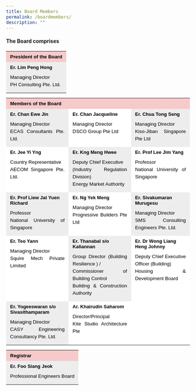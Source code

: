 ```yaml
---
title: Board Members
permalink: /boardmembers/
description: ""
---
```

#### The Board comprises

<table border="0" cellpadding="0" cellspacing="0" width="100%" style="color: rgb(68, 68, 68); font-family: Arial, Helvetica, sans-serif; font-size: 13.3333px; font-style: normal; font-variant-ligatures: normal; font-variant-caps: normal; font-weight: 400; letter-spacing: normal; orphans: 2; text-align: start; text-transform: none; white-space: normal; widows: 2; word-spacing: 0px; -webkit-text-stroke-width: 0px; text-decoration-thickness: initial; text-decoration-style: initial; text-decoration-color: initial;"><tbody><tr><td colspan="3" class="black-pink" style="background-color: rgb(246, 202, 202); color: rgb(0, 0, 0); font-weight: bold; padding: 7px 11px; margin-bottom: 10px;">President of the Board</td></tr><tr><td class="black-grey" colspan="3" style="background-color: rgb(237, 237, 237); color: rgb(0, 0, 0); padding: 7px 11px;"><span class="name" style="margin: 0px; border: 0px; outline: 0px; font-size: small; vertical-align: baseline; font-weight: bold;">Er. Lim Peng Hong</span><address style="margin: 0px; border: 0px; outline: 0px; font-size: 13.3333px; vertical-align: baseline; font-style: normal;"><p style="margin: 0px; border: 0px; outline: 0px; font-size: 10pt; vertical-align: baseline; padding: 10px 0px 5px; line-height: 20px; text-align: justify;">Managing Director<br>PH Consulting Pte. Ltd.<br></p></address></td></tr></tbody></table>

  

<table border="0" cellpadding="0" cellspacing="0" width="100%" style="color: rgb(68, 68, 68); font-family: Arial, Helvetica, sans-serif; font-size: 13.3333px; font-style: normal; font-variant-ligatures: normal; font-variant-caps: normal; font-weight: 400; letter-spacing: normal; orphans: 2; text-align: start; text-transform: none; white-space: normal; widows: 2; word-spacing: 0px; -webkit-text-stroke-width: 0px; text-decoration-thickness: initial; text-decoration-style: initial; text-decoration-color: initial;"><tbody><tr><td colspan="3" class="black-pink" style="background-color: rgb(246, 202, 202); color: rgb(0, 0, 0); font-weight: bold; padding: 7px 11px; margin-bottom: 10px;">Members of the Board</td></tr><tr><td class="black-grey" width="34%" valign="top" style="background-color: rgb(237, 237, 237); color: rgb(0, 0, 0); padding: 7px 11px;"><span class="name" style="margin: 0px; border: 0px; outline: 0px; font-size: small; vertical-align: baseline; font-weight: bold;">Er. Chan Ewe Jin</span><address style="margin: 0px; border: 0px; outline: 0px; font-size: 13.3333px; vertical-align: baseline; font-style: normal;"><p style="margin: 0px; border: 0px; outline: 0px; font-size: 10pt; vertical-align: baseline; padding: 10px 0px 5px; line-height: 20px; text-align: justify;">Managing Director<br>ECAS Consultants Pte. Ltd.<br></p></address></td><td class="black-white" width="34%" valign="top" style="background-color: rgb(255, 255, 255); color: rgb(0, 0, 0); padding: 7px 11px;"><span class="name" style="margin: 0px; border: 0px; outline: 0px; font-size: small; vertical-align: baseline; font-weight: bold;">Er. Chan Jacqueline</span><address style="margin: 0px; border: 0px; outline: 0px; font-size: 13.3333px; vertical-align: baseline; font-style: normal;"><p style="margin: 0px; border: 0px; outline: 0px; font-size: 10pt; vertical-align: baseline; padding: 10px 0px 5px; line-height: 20px; text-align: justify;">Managing Director<br>DSCO Group Pte Ltd<br></p></address></td><td class="black-grey" valign="top" style="background-color: rgb(237, 237, 237); color: rgb(0, 0, 0); padding: 7px 11px;"><span class="name" style="margin: 0px; border: 0px; outline: 0px; font-size: small; vertical-align: baseline; font-weight: bold;">Er. Chua Tong Seng</span><address style="margin: 0px; border: 0px; outline: 0px; font-size: 13.3333px; vertical-align: baseline; font-style: normal;"><p style="margin: 0px; border: 0px; outline: 0px; font-size: 10pt; vertical-align: baseline; padding: 10px 0px 5px; line-height: 20px; text-align: justify;">Managing Director<br>Kiso-Jiban Singapore Pte Ltd<br></p></address></td></tr><tr><td class="black-white" valign="top" style="background-color: rgb(255, 255, 255); color: rgb(0, 0, 0); padding: 7px 11px;"><span class="name" style="margin: 0px; border: 0px; outline: 0px; font-size: small; vertical-align: baseline; font-weight: bold;">Er. Jee Yi Yng</span><address style="margin: 0px; border: 0px; outline: 0px; font-size: 13.3333px; vertical-align: baseline; font-style: normal;"><p style="margin: 0px; border: 0px; outline: 0px; font-size: 10pt; vertical-align: baseline; padding: 10px 0px 5px; line-height: 20px; text-align: justify;">Country Representative<br>AECOM Singapore Pte. Ltd.<br></p></address></td><td class="black-grey" valign="top" style="background-color: rgb(237, 237, 237); color: rgb(0, 0, 0); padding: 7px 11px;"><span class="name" style="margin: 0px; border: 0px; outline: 0px; font-size: small; vertical-align: baseline; font-weight: bold;">Er. Kng Meng Hwee</span><address style="margin: 0px; border: 0px; outline: 0px; font-size: 13.3333px; vertical-align: baseline; font-style: normal;"><p style="margin: 0px; border: 0px; outline: 0px; font-size: 10pt; vertical-align: baseline; padding: 10px 0px 5px; line-height: 20px; text-align: justify;">Deputy Chief Executive<br>(Industry Regulation Division)<br>Energy Market Authority<br></p></address></td><td class="black-white" valign="top" style="background-color: rgb(255, 255, 255); color: rgb(0, 0, 0); padding: 7px 11px;"><span class="name" style="margin: 0px; border: 0px; outline: 0px; font-size: small; vertical-align: baseline; font-weight: bold;">Er. Prof Lee Jim Yang</span><address style="margin: 0px; border: 0px; outline: 0px; font-size: 13.3333px; vertical-align: baseline; font-style: normal;"><p style="margin: 0px; border: 0px; outline: 0px; font-size: 10pt; vertical-align: baseline; padding: 10px 0px 5px; line-height: 20px; text-align: justify;">Professor<br>National University of Singapore<br></p></address></td></tr><tr><td class="black-grey" valign="top" style="background-color: rgb(237, 237, 237); color: rgb(0, 0, 0); padding: 7px 11px;"><span class="name" style="margin: 0px; border: 0px; outline: 0px; font-size: small; vertical-align: baseline; font-weight: bold;">Er. Prof Liew Jat Yuen Richard</span><address style="margin: 0px; border: 0px; outline: 0px; font-size: 13.3333px; vertical-align: baseline; font-style: normal;"><p style="margin: 0px; border: 0px; outline: 0px; font-size: 10pt; vertical-align: baseline; padding: 10px 0px 5px; line-height: 20px; text-align: justify;">Professor<br>National University of Singapore<br></p></address></td><td class="black-white" valign="top" style="background-color: rgb(255, 255, 255); color: rgb(0, 0, 0); padding: 7px 11px;"><span class="name" style="margin: 0px; border: 0px; outline: 0px; font-size: small; vertical-align: baseline; font-weight: bold;">Er. Ng Yek Meng</span><address style="margin: 0px; border: 0px; outline: 0px; font-size: 13.3333px; vertical-align: baseline; font-style: normal;"><p style="margin: 0px; border: 0px; outline: 0px; font-size: 10pt; vertical-align: baseline; padding: 10px 0px 5px; line-height: 20px; text-align: justify;">Managing Director<br>Progressive Builders Pte Ltd<br></p></address></td><td class="black-grey" valign="top" style="background-color: rgb(237, 237, 237); color: rgb(0, 0, 0); padding: 7px 11px;"><span class="name" style="margin: 0px; border: 0px; outline: 0px; font-size: small; vertical-align: baseline; font-weight: bold;">Er. Sivakumaran Murugesu</span><address style="margin: 0px; border: 0px; outline: 0px; font-size: 13.3333px; vertical-align: baseline; font-style: normal;"><p style="margin: 0px; border: 0px; outline: 0px; font-size: 10pt; vertical-align: baseline; padding: 10px 0px 5px; line-height: 20px; text-align: justify;">Managing Director<br>SMS Consulting Engineers Pte. Ltd.<br></p></address></td></tr><tr><td class="black-white" valign="top" style="background-color: rgb(255, 255, 255); color: rgb(0, 0, 0); padding: 7px 11px;"><span class="name" style="margin: 0px; border: 0px; outline: 0px; font-size: small; vertical-align: baseline; font-weight: bold;">Er. Teo Yann</span><address style="margin: 0px; border: 0px; outline: 0px; font-size: 13.3333px; vertical-align: baseline; font-style: normal;"><p style="margin: 0px; border: 0px; outline: 0px; font-size: 10pt; vertical-align: baseline; padding: 10px 0px 5px; line-height: 20px; text-align: justify;">Managing Director<br>Squire Mech Private Limited</p></address></td><td class="black-grey" valign="top" style="background-color: rgb(237, 237, 237); color: rgb(0, 0, 0); padding: 7px 11px;"><span class="name" style="margin: 0px; border: 0px; outline: 0px; font-size: small; vertical-align: baseline; font-weight: bold;">Er. Thanabal s/o Kaliannan</span><address style="margin: 0px; border: 0px; outline: 0px; font-size: 13.3333px; vertical-align: baseline; font-style: normal;"><p style="margin: 0px; border: 0px; outline: 0px; font-size: 10pt; vertical-align: baseline; padding: 10px 0px 5px; line-height: 20px; text-align: justify;">Group Director (Building Resilience ) /<br>Commissioner of Building Control<br>Building &amp; Construction Authority</p></address></td><td class="black-white" valign="top" style="background-color: rgb(255, 255, 255); color: rgb(0, 0, 0); padding: 7px 11px;"><span class="name" style="margin: 0px; border: 0px; outline: 0px; font-size: small; vertical-align: baseline; font-weight: bold;">Er. Dr Wong Liang Heng Johnny</span><address style="margin: 0px; border: 0px; outline: 0px; font-size: 13.3333px; vertical-align: baseline; font-style: normal;"><p style="margin: 0px; border: 0px; outline: 0px; font-size: 10pt; vertical-align: baseline; padding: 10px 0px 5px; line-height: 20px; text-align: justify;">Deputy Chief Executive Officer (Building)<br>Housing &amp; Development Board<br></p></address></td></tr><tr><td class="black-grey" valign="top" style="background-color: rgb(237, 237, 237); color: rgb(0, 0, 0); padding: 7px 11px;"><span class="name" style="margin: 0px; border: 0px; outline: 0px; font-size: small; vertical-align: baseline; font-weight: bold;">Er. Yogeeswaran s/o Sivasithamparam</span><address style="margin: 0px; border: 0px; outline: 0px; font-size: 13.3333px; vertical-align: baseline; font-style: normal;"><p style="margin: 0px; border: 0px; outline: 0px; font-size: 10pt; vertical-align: baseline; padding: 10px 0px 5px; line-height: 20px; text-align: justify;">Managing Director<br>CASY Engineering Consultancy Pte. Ltd.<br></p></address></td><td class="black-white" valign="top" style="background-color: rgb(255, 255, 255); color: rgb(0, 0, 0); padding: 7px 11px;"><span class="name" style="margin: 0px; border: 0px; outline: 0px; font-size: small; vertical-align: baseline; font-weight: bold;">Ar. Khairudin Saharom</span><address style="margin: 0px; border: 0px; outline: 0px; font-size: 13.3333px; vertical-align: baseline; font-style: normal;"><p style="margin: 0px; border: 0px; outline: 0px; font-size: 10pt; vertical-align: baseline; padding: 10px 0px 5px; line-height: 20px; text-align: justify;">Director/Principal<br>Kite Studio Architecture Pte</p></address></td><td class="black-white" valign="top" style="background-color: rgb(255, 255, 255); color: rgb(0, 0, 0); padding: 7px 11px;">&nbsp;</td></tr></tbody></table>

  

<table border="0" cellpadding="0" cellspacing="0" width="100%" style="color: rgb(68, 68, 68); font-family: Arial, Helvetica, sans-serif; font-size: 13.3333px; font-style: normal; font-variant-ligatures: normal; font-variant-caps: normal; font-weight: 400; letter-spacing: normal; orphans: 2; text-align: start; text-transform: none; white-space: normal; widows: 2; word-spacing: 0px; -webkit-text-stroke-width: 0px; text-decoration-thickness: initial; text-decoration-style: initial; text-decoration-color: initial;"><tbody><tr><td colspan="3" class="black-pink" style="background-color: rgb(246, 202, 202); color: rgb(0, 0, 0); font-weight: bold; padding: 7px 11px; margin-bottom: 10px;">Registrar</td></tr><tr><td class="black-grey" style="background-color: rgb(237, 237, 237); color: rgb(0, 0, 0); padding: 7px 11px;"><span class="name" style="margin: 0px; border: 0px; outline: 0px; font-size: small; vertical-align: baseline; font-weight: bold;">Er. Foo Siang Jeok</span><address style="margin: 0px; border: 0px; outline: 0px; font-size: 13.3333px; vertical-align: baseline; font-style: normal;"><p style="margin: 0px; border: 0px; outline: 0px; font-size: 10pt; vertical-align: baseline; padding: 10px 0px 5px; line-height: 20px; text-align: justify;">Professional Engineers Board</p></address></td></tr></tbody></table>